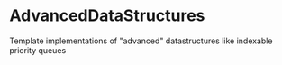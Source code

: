 # AdvancedDataStructures
Template implementations of "advanced" datastructures like indexable priority queues
